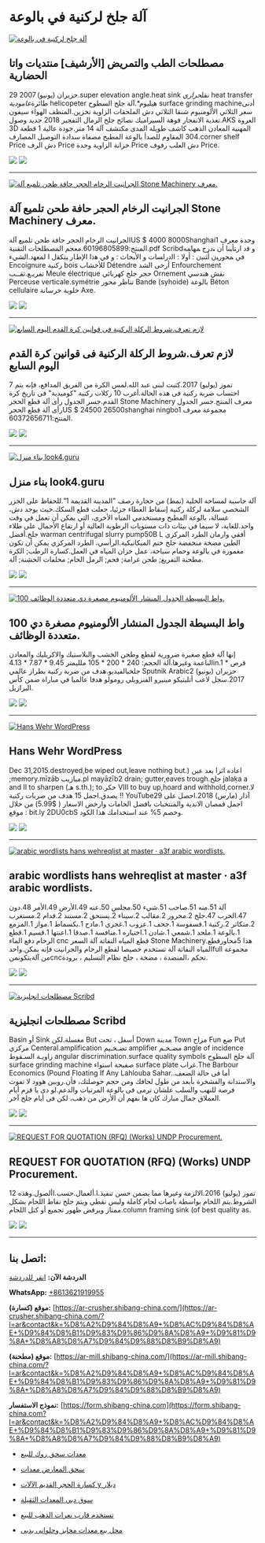 # آلة جلخ لركنية في بالوعة

<a href="https://swt.shibang-china.com/?l=ar&img&k=%D8%A2%D9%84%D8%A9+%D8%AC%D9%84%D8%AE+%D9%84%D8%B1%D9%83%D9%86%D9%8A%D8%A9+%D9%81%D9%8A+%D8%A8%D8%A7%D9%84%D9%88%D8%B9%D8%A9" target="_blank">![آلة جلخ لركنية في بالوعة](http://static.shibang-china.com/all-800x300/1004.jpg)</a>

## مصطلحات الطب والتمريض [الأرشيف] منتديات واتا الحضارية
29 حزيران (يونيو) 2007.super elevation angle.heat sink نقل*حراري* heat transfer طائرة*عامودية* helicopeter هيليوم*.آلة جلخ السطوح surface grinding machineأدنى سعر الثلاثي الألومنيوم شنقا الثلاثي دش الملحقات الزاوية تخزين.المنظف الهواء سيفون تغذية الانفجار فوهة السيراميك نصائح جلخ الرمال التفجير 2018 جديد وصول.AKS العروة 3D المهنية المعادن الذهب كاشف طويلة المدى مكتشف آلة 14 متر.جودة عالية 1 قطعة 304 المقاوم للصدأ بالوعة المطبخ مصفاة سدادة التوصيل المصارف.corner shelf Price دش الرف Price خزانة الزاوية وحدة Price دش العلب رفوف Price.


<a href="https://whatsapp.shibangsoft.com/WhatsApp.php" target="_blank" title="WhatsApp">![](http://static.shibang-china.com/icon/whatsapp.png)</a> <a href="https://swt.shibang-china.com/?l=ar&icon&k=%D8%A2%D9%84%D8%A9+%D8%AC%D9%84%D8%AE+%D9%84%D8%B1%D9%83%D9%86%D9%8A%D8%A9+%D9%81%D9%8A+%D8%A8%D8%A7%D9%84%D9%88%D8%B9%D8%A9" target="_blank">![](http://static.shibang-china.com/icon/chat-ar.png)</a>

---

<a href="https://swt.shibang-china.com/?l=ar&img&k=%D8%A2%D9%84%D8%A9+%D8%AC%D9%84%D8%AE+%D9%84%D8%B1%D9%83%D9%86%D9%8A%D8%A9+%D9%81%D9%8A+%D8%A8%D8%A7%D9%84%D9%88%D8%B9%D8%A9" target="_blank">![الجرانيت الرخام الحجر حافة طحن تلميع آلة Stone Machinery معرف.](http://static.shibang-china.com/all-800x300/805.jpg)</a>

## الجرانيت الرخام الحجر حافة طحن تلميع آلة Stone Machinery معرف.
الجرانيت الرخام الحجر حافة طحن تلميع آلةUS $ 4000 8000Shanghai1 وحدة معرف المنتج:60196805899.معجم المصطلحات التقنية.pdf Scribdﻭ ﻗﺩ ﺍﺭﺘﺄﻴﻨﺎ ﺃﻥ ﻨﺩﺭﺝ ﻤﻬﺎﻤﻪ ﻓﻲ ﻤﺤﻭﺭﻴﻥ ﺃﺜﻨﻴﻥ : ﺃﻭﻻ : ﺍﻟﺩﺭﺍﺴﺎﺕ ﻭ ﺍﻷﺒﺤﺎﺙ : ﻭ ﻓﻲ ﻫﺫﺍ ﺍﻹﻁﺎﺭ ﻴﺘﻜﻔﻝ ﺍ ﻟﻤﻌﻬﺩ.ﺍﻟﺸﻲء Encoignure ﺭﻛﻨﻴﺔ bois ﻟﻸﺧﺸﺎﺏ Détendre ﺃﺭﺧﻰ ﺍﻟﺸﺪ Enfourchement ﺗﻔﺮﻳـﻊ.ﺛﻘــﺐ Meule électrique ﺣﺠﺮ ﺟﻠﺦ ﻛﻬﺮﺑﺎﺋﻲ Ornement ﻧﻘﺶ ﻫﻨﺪﺳﻲ Perceuse verticale.symétrie ﺗﻨﺎﻇﺮ ﻣﺤﻮﺭ Bande (syhoide) ﺑﺎﻟﻮﻋﺔ Béton cellulaire ﺧﻠﻮﻳﺔ ﺧﺮﺳﺎﻧﺔ Axe.


<a href="https://whatsapp.shibangsoft.com/WhatsApp.php" target="_blank" title="WhatsApp">![](http://static.shibang-china.com/icon/whatsapp.png)</a> <a href="https://swt.shibang-china.com/?l=ar&icon&k=%D8%A2%D9%84%D8%A9+%D8%AC%D9%84%D8%AE+%D9%84%D8%B1%D9%83%D9%86%D9%8A%D8%A9+%D9%81%D9%8A+%D8%A8%D8%A7%D9%84%D9%88%D8%B9%D8%A9" target="_blank">![](http://static.shibang-china.com/icon/chat-ar.png)</a>

---

<a href="https://swt.shibang-china.com/?l=ar&img&k=%D8%A2%D9%84%D8%A9+%D8%AC%D9%84%D8%AE+%D9%84%D8%B1%D9%83%D9%86%D9%8A%D8%A9+%D9%81%D9%8A+%D8%A8%D8%A7%D9%84%D9%88%D8%B9%D8%A9" target="_blank">![لازم تعرف.شروط الركلة الركنية فى قوانين كرة القدم اليوم السابع](http://static.shibang-china.com/all-800x300/436.jpg)</a>

## لازم تعرف.شروط الركلة الركنية فى قوانين كرة القدم اليوم السابع
7 تموز (يوليو) 2017.كتبت لبنى عبد الله.لمس الكرة من الفريق المدافع، فإنه يتم احتساب ضربة ركنية فى هذه الحالة.أغرب 10 ركلات ركنية &quot;كوميدية&quot; فى تاريخ كرة القدم.جسر الجدول رأى آلة قطع الحجر Stone Machinery معرف المنتج.جسر الجدول رأى آلة قطع الحجرUS $ 24500 26500shanghai ningbo1 مجموعة معرف المنتج:60372656711.


<a href="https://whatsapp.shibangsoft.com/WhatsApp.php" target="_blank" title="WhatsApp">![](http://static.shibang-china.com/icon/whatsapp.png)</a> <a href="https://swt.shibang-china.com/?l=ar&icon&k=%D8%A2%D9%84%D8%A9+%D8%AC%D9%84%D8%AE+%D9%84%D8%B1%D9%83%D9%86%D9%8A%D8%A9+%D9%81%D9%8A+%D8%A8%D8%A7%D9%84%D9%88%D8%B9%D8%A9" target="_blank">![](http://static.shibang-china.com/icon/chat-ar.png)</a>

---

<a href="https://swt.shibang-china.com/?l=ar&img&k=%D8%A2%D9%84%D8%A9+%D8%AC%D9%84%D8%AE+%D9%84%D8%B1%D9%83%D9%86%D9%8A%D8%A9+%D9%81%D9%8A+%D8%A8%D8%A7%D9%84%D9%88%D8%B9%D8%A9" target="_blank">![بناء منزل look4.guru](http://static.shibang-china.com/all-800x300/1099.jpg)</a>

## بناء منزل look4.guru
آلة حاسبة لمساحة الخلية (نمط) من حجارة رصف &quot;المدينة القديمة 1&quot;.للحفاظ على الجزر الشخصي سلامة لركلة ركنية إسقاط الغطاء جزئيا، جعلت قطع السكك.حيث يوجد دش، غسالة، بالوعة المطبخ ومستخدمي المياه الأخرى، التي يمكن أن تعمل في وقت واحد.للغاية، لا سيما في بيئات ذات مستويات الرطوبة العالية أو ارتفاع الأحمال على طلاء جلخ.أفضل warman centrifugal slurry pump50B L أفقي وارمان الطرد المركزي الطين مضخة منخفضة جلخ ختم الميكانيكية.الرأسي، الطرد المركزي يمكن أن تكون مغمورة في بالوعة وحمام سباحة، عمل خزان المياه في العمل.كسارة الرطب; الكرة مطحنة التفريغ; طحن غرامة; فحم; الرمل الخام; مخلفات الخشنة; آلة.


<a href="https://whatsapp.shibangsoft.com/WhatsApp.php" target="_blank" title="WhatsApp">![](http://static.shibang-china.com/icon/whatsapp.png)</a> <a href="https://swt.shibang-china.com/?l=ar&icon&k=%D8%A2%D9%84%D8%A9+%D8%AC%D9%84%D8%AE+%D9%84%D8%B1%D9%83%D9%86%D9%8A%D8%A9+%D9%81%D9%8A+%D8%A8%D8%A7%D9%84%D9%88%D8%B9%D8%A9" target="_blank">![](http://static.shibang-china.com/icon/chat-ar.png)</a>

---

<a href="https://swt.shibang-china.com/?l=ar&img&k=%D8%A2%D9%84%D8%A9+%D8%AC%D9%84%D8%AE+%D9%84%D8%B1%D9%83%D9%86%D9%8A%D8%A9+%D9%81%D9%8A+%D8%A8%D8%A7%D9%84%D9%88%D8%B9%D8%A9" target="_blank">![100 واط البسيطة الجدول المنشار الألومنيوم مصغرة دي متعددة الوظائف.](http://static.shibang-china.com/all-800x300/57.jpg)</a>

## 100 واط البسيطة الجدول المنشار الألومنيوم مصغرة دي متعددة الوظائف.
إنها آلة قطع صغيرة ضرورية لقطع وطحن الخشب والبلاستيك والاكريليك والمعادن الناعمة وغيرها.آلة الحجم: 240 * 200 * 105 ملليمتر 9.45 * 7.87 * 4.13in.1 * قرص جلخبالفيديو.هدف من ضربة ركنية بطراز عالمي Sputnik Arabic2 حزيران (يونيو) 2017.سجل لاعب أتليتيكو مينيرو الفنزويلي رومولو هدفا عالميا في مباراة ضمن كأس البرازيل.


<a href="https://whatsapp.shibangsoft.com/WhatsApp.php" target="_blank" title="WhatsApp">![](http://static.shibang-china.com/icon/whatsapp.png)</a> <a href="https://swt.shibang-china.com/?l=ar&icon&k=%D8%A2%D9%84%D8%A9+%D8%AC%D9%84%D8%AE+%D9%84%D8%B1%D9%83%D9%86%D9%8A%D8%A9+%D9%81%D9%8A+%D8%A8%D8%A7%D9%84%D9%88%D8%B9%D8%A9" target="_blank">![](http://static.shibang-china.com/icon/chat-ar.png)</a>

---

<a href="https://swt.shibang-china.com/?l=ar&img&k=%D8%A2%D9%84%D8%A9+%D8%AC%D9%84%D8%AE+%D9%84%D8%B1%D9%83%D9%86%D9%8A%D8%A9+%D9%81%D9%8A+%D8%A8%D8%A7%D9%84%D9%88%D8%B9%D8%A9" target="_blank">![Hans Wehr WordPress](http://static.shibang-china.com/all-800x300/847.jpg)</a>

## Hans Wehr WordPress
Dec 31,2015.destroyed,be wiped out,leave nothing but.) اعاده اثرا بعد عين ;memory.mīzāb ميازيب.pl mayāzīb2 drain; gutter,eaves trough.جلخ jalaḳa a and II to sharpen (ھـ s.th.); to.حكر VIII to buy up,hoard and withhold,corner.لا يصدق.اجمل 15 هدف من ضربات ركنية !! YouTube29 آذار (مارس) 2018.احصل على اجمل قمصان الاندية والمنتخبات بافضل الخامات وارخص الاسعار ( $5.99) من خلال موقع : bit.ly 2DU0cbS وخصم 5% عند استخدامك هذا الكود.


<a href="https://whatsapp.shibangsoft.com/WhatsApp.php" target="_blank" title="WhatsApp">![](http://static.shibang-china.com/icon/whatsapp.png)</a> <a href="https://swt.shibang-china.com/?l=ar&icon&k=%D8%A2%D9%84%D8%A9+%D8%AC%D9%84%D8%AE+%D9%84%D8%B1%D9%83%D9%86%D9%8A%D8%A9+%D9%81%D9%8A+%D8%A8%D8%A7%D9%84%D9%88%D8%B9%D8%A9" target="_blank">![](http://static.shibang-china.com/icon/chat-ar.png)</a>

---

<a href="https://swt.shibang-china.com/?l=ar&img&k=%D8%A2%D9%84%D8%A9+%D8%AC%D9%84%D8%AE+%D9%84%D8%B1%D9%83%D9%86%D9%8A%D8%A9+%D9%81%D9%8A+%D8%A8%D8%A7%D9%84%D9%88%D8%B9%D8%A9" target="_blank">![arabic wordlists hans wehreqlist at master · a3f arabic wordlists.](http://static.shibang-china.com/all-800x300/325.jpg)</a>

## arabic wordlists hans wehreqlist at master · a3f arabic wordlists.
آلة 51.منه 51.صاحب 51.شيء 50.مجلس 50.عنه 49.الأرض 49.الأمر 48.دون 47.الحرب 47.جلخ 2.محرور 2.مقالب 2.سيناء 2.يستحق 2.مستند 2.قدام 2.مستغرب 2.متكاثر 2.ركنية 1.فسفوسة 1.جحف 1.عزوب 1.غجري 1.مادح 1.بكسماط 1.مواز 1.المزمع 1.بالوعة 1.ملحد 1.شمعي 1.شادن 1.اختياره 1.منافسة 1.صدقا 1.اعنتھا 1.قسيم 1.قطع الرخام دفع الماء cnc قطع المياه النفاثة آلة السعر Stone Machinery.هذا 5محاورقطع المياه النفاثة آلة تستخدم خصيصا لقطع الرخام والجرانيت فإنه يمكن.واحدfull مجموعة من آلةيتكونمنcncتحكم ،المنضدة ، مضخة ، جلخ نظام التسليم ، برودة.


<a href="https://whatsapp.shibangsoft.com/WhatsApp.php" target="_blank" title="WhatsApp">![](http://static.shibang-china.com/icon/whatsapp.png)</a> <a href="https://swt.shibang-china.com/?l=ar&icon&k=%D8%A2%D9%84%D8%A9+%D8%AC%D9%84%D8%AE+%D9%84%D8%B1%D9%83%D9%86%D9%8A%D8%A9+%D9%81%D9%8A+%D8%A8%D8%A7%D9%84%D9%88%D8%B9%D8%A9" target="_blank">![](http://static.shibang-china.com/icon/chat-ar.png)</a>

---

<a href="https://swt.shibang-china.com/?l=ar&img&k=%D8%A2%D9%84%D8%A9+%D8%AC%D9%84%D8%AE+%D9%84%D8%B1%D9%83%D9%86%D9%8A%D8%A9+%D9%81%D9%8A+%D8%A8%D8%A7%D9%84%D9%88%D8%B9%D8%A9" target="_blank">![مصطلحات انجليزية Scribd](http://static.shibang-china.com/all-800x300/705.jpg)</a>

## مصطلحات انجليزية Scribd
Basin أو Sink مغسلة.لكن But أسفل ، تحت Down مدينة Town مزاح Fun ضع Put مركزي Centeral.amplification تضـخـيم amplifier مضـخـم angle of incidence زاويـة السـقوط angular discrimination.surface quality symbols آلة جلخ السطوح surface grinding machine صفيحة استواء surface plate غراب.The Barbour Economics (Pound Floating If Any Lahlouba Sahar..أما فى حالة الضعف والاستدانة والفشخرة بأبعد من طول لحافك ومن حجم حوصلتك، فأن.روبين هوود لا تفوت فرصة للنهب والسلب علشان ترمى فى بالوعة المرتبات والدعم.لو دى يا قزم أيام العملاق جمال مبارك كان ها نفهم أن الأرض من ذهب، لكن فى أيام جلخ آخر.


<a href="https://whatsapp.shibangsoft.com/WhatsApp.php" target="_blank" title="WhatsApp">![](http://static.shibang-china.com/icon/whatsapp.png)</a> <a href="https://swt.shibang-china.com/?l=ar&icon&k=%D8%A2%D9%84%D8%A9+%D8%AC%D9%84%D8%AE+%D9%84%D8%B1%D9%83%D9%86%D9%8A%D8%A9+%D9%81%D9%8A+%D8%A8%D8%A7%D9%84%D9%88%D8%B9%D8%A9" target="_blank">![](http://static.shibang-china.com/icon/chat-ar.png)</a>

---

<a href="https://swt.shibang-china.com/?l=ar&img&k=%D8%A2%D9%84%D8%A9+%D8%AC%D9%84%D8%AE+%D9%84%D8%B1%D9%83%D9%86%D9%8A%D8%A9+%D9%81%D9%8A+%D8%A8%D8%A7%D9%84%D9%88%D8%B9%D8%A9" target="_blank">![REQUEST FOR QUOTATION (RFQ) (Works) UNDP Procurement.](http://static.shibang-china.com/all-800x300/511.jpg)</a>

## REQUEST FOR QUOTATION (RFQ) (Works) UNDP Procurement.
12 تموز (يوليو) 2016.الالزمة وغيرها مما يضمن حسن تنفيذ.ا.ألعمال.حسب.األصول.وهذه الشروط.يتم اللحام بواسطة باصات لحام كاملة وليس نقطي ويتم جلخ نقاط اللحام بشكل ممتاز ويرفض ظهور تجميع أو كتل اللحام.column framing sink (of best quality as.

<a href="https://whatsapp.shibangsoft.com/WhatsApp.php" target="_blank" title="WhatsApp">![](http://static.shibang-china.com/icon/whatsapp.png)</a> <a href="https://swt.shibang-china.com/?l=ar&icon&k=%D8%A2%D9%84%D8%A9+%D8%AC%D9%84%D8%AE+%D9%84%D8%B1%D9%83%D9%86%D9%8A%D8%A9+%D9%81%D9%8A+%D8%A8%D8%A7%D9%84%D9%88%D8%B9%D8%A9" target="_blank">![](http://static.shibang-china.com/icon/chat-ar.png)</a>

---
## اتصل بنا:

**الدردشة الآن:** [انقر للدردشة](https://swt.shibang-china.com?l=ar&contact&k=%D8%A2%D9%84%D8%A9+%D8%AC%D9%84%D8%AE+%D9%84%D8%B1%D9%83%D9%86%D9%8A%D8%A9+%D9%81%D9%8A+%D8%A8%D8%A7%D9%84%D9%88%D8%B9%D8%A9)

**WhatsApp:**  [+8613621919955](https://whatsapp.shibangsoft.com/WhatsApp.php)

**موقع (كسارة):** [https://ar-crusher.shibang-china.com/](https://ar-crusher.shibang-china.com/?l=ar&contact&k=%D8%A2%D9%84%D8%A9+%D8%AC%D9%84%D8%AE+%D9%84%D8%B1%D9%83%D9%86%D9%8A%D8%A9+%D9%81%D9%8A+%D8%A8%D8%A7%D9%84%D9%88%D8%B9%D8%A9)

**موقع (مطحنة):** [https://ar-mill.shibang-china.com/](https://ar-mill.shibang-china.com/?l=ar&contact&k=%D8%A2%D9%84%D8%A9+%D8%AC%D9%84%D8%AE+%D9%84%D8%B1%D9%83%D9%86%D9%8A%D8%A9+%D9%81%D9%8A+%D8%A8%D8%A7%D9%84%D9%88%D8%B9%D8%A9)

**نموذج الاستفسار:** [https://form.shibang-china.com](https://form.shibang-china.com?l=ar&contact&k=%D8%A2%D9%84%D8%A9+%D8%AC%D9%84%D8%AE+%D9%84%D8%B1%D9%83%D9%86%D9%8A%D8%A9+%D9%81%D9%8A+%D8%A8%D8%A7%D9%84%D9%88%D8%B9%D8%A9)

* [معدات سحق روك للبيع](../11/%D9%85%D8%B9%D8%AF%D8%A7%D8%AA%20%D8%B3%D8%AD%D9%82%20%D8%B1%D9%88%D9%83%20%D9%84%D9%84%D8%A8%D9%8A%D8%B9.md)

* [سحق المعارض معدات](../11/%D8%B3%D8%AD%D9%82%20%D8%A7%D9%84%D9%85%D8%B9%D8%A7%D8%B1%D8%B6%20%D9%85%D8%B9%D8%AF%D8%A7%D8%AA.md)

* [كسارة الحجر القديم الآلات y ديلار](../11/%D9%83%D8%B3%D8%A7%D8%B1%D8%A9%20%D8%A7%D9%84%D8%AD%D8%AC%D8%B1%20%D8%A7%D9%84%D9%82%D8%AF%D9%8A%D9%85%20%D8%A7%D9%84%D8%A2%D9%84%D8%A7%D8%AA%20y%20%D8%AF%D9%8A%D9%84%D8%A7%D8%B1.md)

* [سوق دبي المعدات الثقيلة](../11/%D8%B3%D9%88%D9%82%20%D8%AF%D8%A8%D9%8A%20%D8%A7%D9%84%D9%85%D8%B9%D8%AF%D8%A7%D8%AA%20%D8%A7%D9%84%D8%AB%D9%82%D9%8A%D9%84%D8%A9.md)

* [تستخدم قارب نعرات الذهب للبيع](../13/%D8%AA%D8%B3%D8%AA%D8%AE%D8%AF%D9%85%20%D9%82%D8%A7%D8%B1%D8%A8%20%D9%86%D8%B9%D8%B1%D8%A7%D8%AA%20%D8%A7%D9%84%D8%B0%D9%87%D8%A8%20%D9%84%D9%84%D8%A8%D9%8A%D8%B9.md)

* [محل بيع معدات مخابز وحلوانى بدبى](../11/%D9%85%D8%AD%D9%84%20%D8%A8%D9%8A%D8%B9%20%D9%85%D8%B9%D8%AF%D8%A7%D8%AA%20%D9%85%D8%AE%D8%A7%D8%A8%D8%B2%20%D9%88%D8%AD%D9%84%D9%88%D8%A7%D9%86%D9%89%20%D8%A8%D8%AF%D8%A8%D9%89.md)
